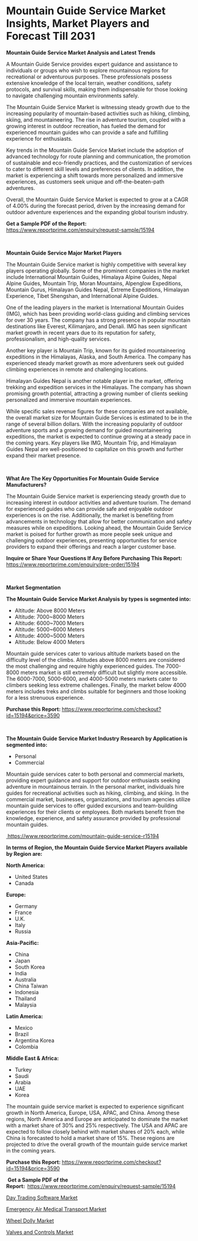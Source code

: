 <p><h1>Mountain Guide Service Market Insights, Market Players and Forecast Till 2031</h1></p><p><strong>Mountain Guide Service Market Analysis and Latest Trends</strong></p>
<p><p>A Mountain Guide Service provides expert guidance and assistance to individuals or groups who wish to explore mountainous regions for recreational or adventurous purposes. These professionals possess extensive knowledge of the local terrain, weather conditions, safety protocols, and survival skills, making them indispensable for those looking to navigate challenging mountain environments safely.</p><p>The Mountain Guide Service Market is witnessing steady growth due to the increasing popularity of mountain-based activities such as hiking, climbing, skiing, and mountaineering. The rise in adventure tourism, coupled with a growing interest in outdoor recreation, has fueled the demand for experienced mountain guides who can provide a safe and fulfilling experience for enthusiasts.</p><p>Key trends in the Mountain Guide Service Market include the adoption of advanced technology for route planning and communication, the promotion of sustainable and eco-friendly practices, and the customization of services to cater to different skill levels and preferences of clients. In addition, the market is experiencing a shift towards more personalized and immersive experiences, as customers seek unique and off-the-beaten-path adventures.</p><p>Overall, the Mountain Guide Service Market is expected to grow at a CAGR of 4.00% during the forecast period, driven by the increasing demand for outdoor adventure experiences and the expanding global tourism industry.</p></p>
<p><strong>Get a Sample PDF of the Report:&nbsp;</strong> <a href="https://www.reportprime.com/enquiry/request-sample/15194">https://www.reportprime.com/enquiry/request-sample/15194</a></p>
<p>&nbsp;</p>
<p><strong>Mountain Guide Service Major Market Players</strong></p>
<p><p>The Mountain Guide Service market is highly competitive with several key players operating globally. Some of the prominent companies in the market include International Mountain Guides, Himalaya Alpine Guides, Nepal Alpine Guides, Mountain Trip, Moran Mountains, Alpenglow Expeditions, Mountain Gurus, Himalayan Guides Nepal, Extreme Expeditions, Himalayan Experience, Tibet Shengshan, and International Alpine Guides.</p><p>One of the leading players in the market is International Mountain Guides (IMG), which has been providing world-class guiding and climbing services for over 30 years. The company has a strong presence in popular mountain destinations like Everest, Kilimanjaro, and Denali. IMG has seen significant market growth in recent years due to its reputation for safety, professionalism, and high-quality services.</p><p>Another key player is Mountain Trip, known for its guided mountaineering expeditions in the Himalayas, Alaska, and South America. The company has experienced steady market growth as more adventurers seek out guided climbing experiences in remote and challenging locations.</p><p>Himalayan Guides Nepal is another notable player in the market, offering trekking and expedition services in the Himalayas. The company has shown promising growth potential, attracting a growing number of clients seeking personalized and immersive mountain experiences.</p><p>While specific sales revenue figures for these companies are not available, the overall market size for Mountain Guide Services is estimated to be in the range of several billion dollars. With the increasing popularity of outdoor adventure sports and a growing demand for guided mountaineering expeditions, the market is expected to continue growing at a steady pace in the coming years. Key players like IMG, Mountain Trip, and Himalayan Guides Nepal are well-positioned to capitalize on this growth and further expand their market presence.</p></p>
<p>&nbsp;</p>
<p><strong>What Are The Key Opportunities For Mountain Guide Service Manufacturers?</strong></p>
<p><p>The Mountain Guide Service market is experiencing steady growth due to increasing interest in outdoor activities and adventure tourism. The demand for experienced guides who can provide safe and enjoyable outdoor experiences is on the rise. Additionally, the market is benefiting from advancements in technology that allow for better communication and safety measures while on expeditions. Looking ahead, the Mountain Guide Service market is poised for further growth as more people seek unique and challenging outdoor experiences, presenting opportunities for service providers to expand their offerings and reach a larger customer base.</p></p>
<p><strong>Inquire or Share Your Questions If Any Before Purchasing This Report:</strong> <a href="https://www.reportprime.com/enquiry/pre-order/15194">https://www.reportprime.com/enquiry/pre-order/15194</a></p>
<p>&nbsp;</p>
<p><strong>Market Segmentation</strong></p>
<p><strong>The Mountain Guide Service Market Analysis by types is segmented into:</strong></p>
<p><ul><li>Altitude: Above 8000 Meters</li><li>Altitude: 7000~8000 Meters</li><li>Altitude: 6000~7000 Meters</li><li>Altitude: 5000~6000 Meters</li><li>Altitude: 4000~5000 Meters</li><li>Altitude: Below 4000 Meters</li></ul></p>
<p><p>Mountain guide services cater to various altitude markets based on the difficulty level of the climbs. Altitudes above 8000 meters are considered the most challenging and require highly experienced guides. The 7000-8000 meters market is still extremely difficult but slightly more accessible. The 6000-7000, 5000-6000, and 4000-5000 meters markets cater to climbers seeking less extreme challenges. Finally, the market below 4000 meters includes treks and climbs suitable for beginners and those looking for a less strenuous experience.</p></p>
<p><strong>Purchase this Report:&nbsp;</strong><a href="https://www.reportprime.com/checkout?id=15194&price=3590">https://www.reportprime.com/checkout?id=15194&price=3590</a></p>
<p>&nbsp;</p>
<p><strong>The Mountain Guide Service Market Industry Research by Application is segmented into:</strong></p>
<p><ul><li>Personal</li><li>Commercial</li></ul></p>
<p><p>Mountain guide services cater to both personal and commercial markets, providing expert guidance and support for outdoor enthusiasts seeking adventure in mountainous terrain. In the personal market, individuals hire guides for recreational activities such as hiking, climbing, and skiing. In the commercial market, businesses, organizations, and tourism agencies utilize mountain guide services to offer guided excursions and team-building experiences for their clients or employees. Both markets benefit from the knowledge, experience, and safety assurance provided by professional mountain guides.</p></p>
<p><a href="https://www.reportprime.com/mountain-guide-service-r15194">&nbsp;https://www.reportprime.com/mountain-guide-service-r15194</a></p>
<p><strong>In terms of Region, the Mountain Guide Service Market Players available by Region are:</strong></p>
<p>
    <p> <strong> North America: </strong>
        <ul>
            <li>United States</li>
            <li>Canada</li>
        </ul>
        </p> 
    <p> <strong> Europe: </strong>
        <ul>
            <li>Germany</li>
            <li>France</li>
            <li>U.K.</li>
            <li>Italy</li>
            <li>Russia</li>
        </ul>
        </p> 
    <p> <strong> Asia-Pacific: </strong>
        <ul>
            <li>China</li>
            <li>Japan</li>
            <li>South Korea</li>
            <li>India</li>
            <li>Australia</li>
            <li>China Taiwan</li>
            <li>Indonesia</li>
            <li>Thailand</li>
            <li>Malaysia</li>
        </ul>
        </p> 
    <p> <strong> Latin America: </strong>
        <ul>
            <li>Mexico</li>
            <li>Brazil</li>
            <li>Argentina Korea</li>
            <li>Colombia</li>
        </ul>
        </p> 
    <p> <strong> Middle East & Africa: </strong>
        <ul>
            <li>Turkey</li>
            <li>Saudi</li>
            <li>Arabia</li>
            <li>UAE</li>
            <li>Korea</li>
        </ul>
    </p>
    </p>
<p><p>The mountain guide service market is expected to experience significant growth in North America, Europe, USA, APAC, and China. Among these regions, North America and Europe are anticipated to dominate the market with a market share of 30% and 25% respectively. The USA and APAC are expected to follow closely behind with market shares of 20% each, while China is forecasted to hold a market share of 15%. These regions are projected to drive the overall growth of the mountain guide service market in the coming years.</p></p>
<p><strong>Purchase this Report: </strong><a href="https://www.reportprime.com/checkout?id=15194&price=3590">https://www.reportprime.com/checkout?id=15194&price=3590</a></p>
<p>&nbsp;<strong>Get a Sample PDF of the Report:&nbsp;&nbsp;</strong><a href="https://www.reportprime.com/enquiry/request-sample/15194">https://www.reportprime.com/enquiry/request-sample/15194</a></p>
<p><strong></strong></p>
<p><p><a href="https://github.com/abdillahsp58/Market-Research-Report-List-1/blob/main/day-trading-software-market.md">Day Trading Software Market</a></p><p><a href="https://github.com/wybrqqeb6/Market-Research-Report-List-1/blob/main/emergency-air-medical-transport-market.md">Emergency Air Medical Transport Market</a></p><p><a href="https://www.linkedin.com/pulse/wheel-dolly-market-global-share-ranking-overall-sales-h2vxf">Wheel Dolly Market</a></p><p><a href="https://www.linkedin.com/pulse/valves-controls-market-size-share-analysis-growth-trends-forecast-spfbe">Valves and Controls Market</a></p></p>